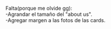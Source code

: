 Falta(porque me olvide gg): <br>
-Agrandar el tamaño del "about us".<br>
-Agregar margen a las fotos de las cards.